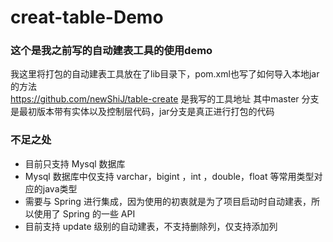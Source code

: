 # creat-table-Demo

### 这个是我之前写的自动建表工具的使用demo

我这里将打包的自动建表工具放在了lib目录下，pom.xml也写了如何导入本地jar的方法   
https://github.com/newShiJ/table-create 是我写的工具地址 其中master 分支是最初版本带有实体以及控制层代码，jar分支是真正进行打包的代码


### 不足之处
*	目前只支持 Mysql 数据库
* 	Mysql 数据库中仅支持 varchar，bigint ，int ，double，float 等常用类型对应的java类型
*  需要与 Spring 进行集成，因为使用的初衷就是为了项目启动时自动建表，所以使用了 Spring 的一些 API
*  目前支持 update 级别的自动建表，不支持删除列，仅支持添加列
